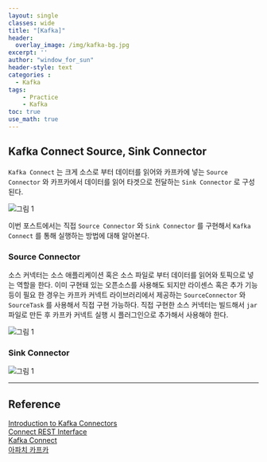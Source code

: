 ```yaml
--- 
layout: single
classes: wide
title: "[Kafka]"
header:
  overlay_image: /img/kafka-bg.jpg
excerpt: ''
author: "window_for_sun"
header-style: text
categories :
  - Kafka
tags:
    - Practice
    - Kafka
toc: true
use_math: true
---  
```


## Kafka Connect Source, Sink Connector
`Kafka Connect` 는 크게 소스로 부터 데이터를 읽어와 카프카에 넣는 `Source Connector` 와 
카프카에서 데이터를 읽어 타겟으로 전달하는 `Sink Connector` 로 구성된다. 

![그림 1]({{site.baseurl}}/img/kafka/kafka-connect-source-sink-connector-1.drawio.png)  

이번 포스트에서는 직접 `Source Connector` 와 `Sink Connector` 를 구현해서 `Kafka Connect` 를 통해 실행하는 방법에 대해 알아본다.  

### Source Connector
소스 커넥터는 소스 애플리케이션 혹은 소스 파일로 부터 데이터를 읽어와 토픽으로 넣는 역할을 한다. 
이미 구현돼 있는 오픈소스를 사용해도 되지만 라이센스 혹은 추가 기능등이 필요 한 경우는 카프카 커넥트 라이브러리에서 제공하는 
`SourceConnector` 와 `SourceTask` 를 사용해서 직접 구현 가능하다. 
직접 구현한 소스 커넥터는 빌드해서 `jar` 파일로 만든 후 카프카 커넥트 실행 시 플러그인으로 추가해서 사용해야 한다. 

![그림 1]({{site.baseurl}}/img/kafka/kafka-connect-source-sink-connector-2.drawio.png)  

### Sink Connector


![그림 1]({{site.baseurl}}/img/kafka/kafka-connect-source-sink-connector-3.drawio.png)  



---  
## Reference
[Introduction to Kafka Connectors](https://www.baeldung.com/kafka-connectors-guide)  
[Connect REST Interface](https://docs.confluent.io/platform/current/connect/references/restapi.html#status-and-errors)  
[Kafka Connect](https://docs.confluent.io/platform/current/connect/index.html#how-kafka-connect-works)  
[아파치 카프카](https://search.shopping.naver.com/book/catalog/32441032476?cat_id=50010586&frm=PBOKPRO&query=%EC%95%84%ED%8C%8C%EC%B9%98+%EC%B9%B4%ED%94%84%EC%B9%B4&NaPm=ct%3Dlct7i9tk%7Cci%3D2f9c1d6438c3f4f9da08d96a90feeae208606125%7Ctr%3Dboknx%7Csn%3D95694%7Chk%3D60526a01880cb183c9e8b418202585d906f26cb4)  
